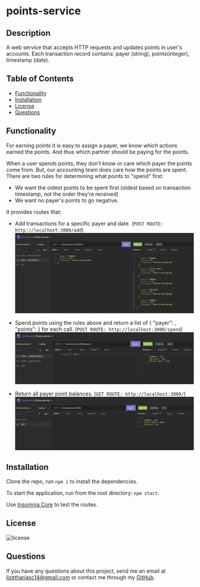 # points-service

## Description
A web service that accepts HTTP requests and updates points in user's accounts. Each transaction record contains: ​payer​ (string), ​points​ (integer), ​timestamp​ (date). 


  ## Table of Contents

* [Functionality](#functionality)
* [Installation](#installation)
* [License](#license)
* [Questions](#questions)


## Functionality
For earning points it is easy to assign a payer, we know which actions earned the points. And thus which partner should be paying for the points.

When a user spends points, they don't know or care which payer the points come from. But, our accounting team does care how the points are spent. There are two rules for determining what points to "spend" first:

- We want the oldest points to be spent first (oldest based on transaction timestamp, not the order they’re received)
- We want no payer's points to go negative.

It provides routes that:

- Add transactions for a specific payer and date. (`POST ROUTE: http://localhost:3000/add`)
![ADD](ADD.png)

- Spend points using the rules above and return a list of ​{ "payer": <string>, "points": <integer> }​ for each call. (`POST ROUTE: http://localhost:3000/spend`)
![SPEND](SPEND.png)

- Return all payer point balances. (`GET ROUTE: http://localhost:3000/`)
![GET](GET.png)


## Installation 
Clone the repo, run `npm i` to install the dependencies. 

To start the application, run from the root directory:
`npm start`. 

Use [Insomnia Core](https://insomnia.rest/products/insomnia) to test the routes.


## License
![license](https://img.shields.io/badge/license-MIT-brightgreen)


## Questions
If you have any questions about this project, send me an email at lizethariasc14@gmail.com or contact me through my [GitHub](https://github.com/lizariasc).